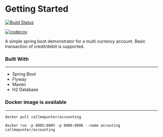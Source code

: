 # Getting Started
[![Build Status](https://travis-ci.org/callmepunter/account-app.svg?branch=master)](https://travis-ci.org/callmepunter/account-app)

[![codecov](https://codecov.io/gh/callmepunter/account-app/branch/master/graph/badge.svg)](https://codecov.io/gh/callmepunter/account-app)

A simple spring boot demonstrator for a multi currency account. Basic transaction of credit/debit is 
supported. 
 


### Built With

---

* Spring Boot
* Flyway    
* Maven
* H2 Database

### Docker image is available

--- 
    docker pull callmepunter/accounting

    docker run -p 8085:8085 -p 8086:8086 --name accouting callmepunter/accounting

